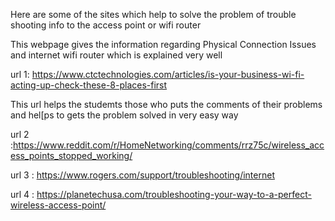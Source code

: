 Here are some of the sites which help to solve the problem of trouble shooting info to the access point or wifi router

This webpage gives the information regarding Physical Connection Issues and internet wifi router which is explained very well


url 1: https://www.ctctechnologies.com/articles/is-your-business-wi-fi-acting-up-check-these-8-places-first

This url helps the studemts those who puts the comments of their problems and hel[ps to gets the problem solved in very easy way

url 2 :https://www.reddit.com/r/HomeNetworking/comments/rrz75c/wireless_access_points_stopped_working/

url 3 : https://www.rogers.com/support/troubleshooting/internet

url 4 : https://planetechusa.com/troubleshooting-your-way-to-a-perfect-wireless-access-point/
